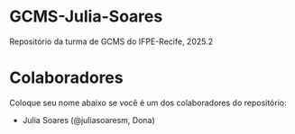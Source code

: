 # GCMS-Julia-Soares
Repositório da turma de GCMS do IFPE-Recife, 2025.2

# Colaboradores
Coloque seu nome abaixo se você é um dos colaboradores do repositório:
* Julia Soares (@juliasoaresm, Dona)
